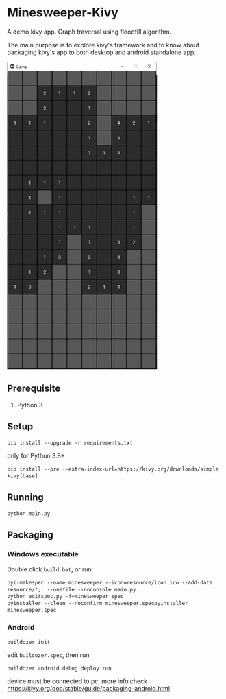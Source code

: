 # Minesweeper-Kivy
A demo kivy app. Graph traversal using floodfill algorithm.

The main purpose is to explore kivy's framework and to know about packaging kivy's app to both desktop and android standalone app.

<img src="./screenshot/1.jpg" width="350px">

## Prerequisite
1. Python 3

## Setup
```
pip install --upgrade -r requirements.txt
```

only for Python 3.8+
```
pip install --pre --extra-index-url=https://kivy.org/downloads/simple kivy[base]
```

## Running
```
python main.py
```

## Packaging
### Windows executable
Double click `build.bat`, or run:
```
pyi-makespec --name minesweeper --icon=resource/icon.ico --add-data resource/*;. --onefile --noconsole main.py
python editspec.py -f=minesweeper.spec
pyinstaller --clean --noconfirm minesweeper.specpyinstaller minesweeper.spec
```

### Android
```
buildozer init
```
edit `buildozer.spec`, then run
```
buildozer android debug deploy run
```
device must be connected to pc, more info check https://kivy.org/doc/stable/guide/packaging-android.html
